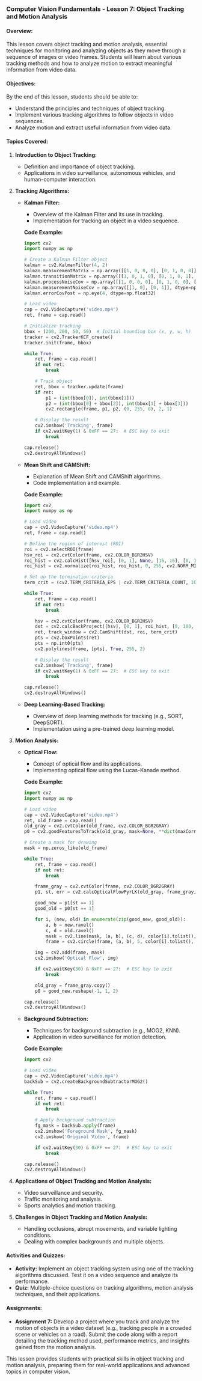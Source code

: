 ### Computer Vision Fundamentals - Lesson 7: Object Tracking and Motion Analysis

#### Overview:

This lesson covers object tracking and motion analysis, essential techniques for monitoring and analyzing objects as they move through a sequence of images or video frames. Students will learn about various tracking methods and how to analyze motion to extract meaningful information from video data.

#### Objectives:

By the end of this lesson, students should be able to:

- Understand the principles and techniques of object tracking.
- Implement various tracking algorithms to follow objects in video sequences.
- Analyze motion and extract useful information from video data.

#### Topics Covered:

1. **Introduction to Object Tracking:**

   - Definition and importance of object tracking.
   - Applications in video surveillance, autonomous vehicles, and human-computer interaction.

2. **Tracking Algorithms:**

   - **Kalman Filter:**

     - Overview of the Kalman Filter and its use in tracking.
     - Implementation for tracking an object in a video sequence.

     **Code Example:**

     ```python
     import cv2
     import numpy as np

     # Create a Kalman Filter object
     kalman = cv2.KalmanFilter(4, 2)
     kalman.measurementMatrix = np.array([[1, 0, 0, 0], [0, 1, 0, 0]], dtype=np.float32)
     kalman.transitionMatrix = np.array([[1, 0, 1, 0], [0, 1, 0, 1], [0, 0, 1, 0], [0, 0, 0, 1]], dtype=np.float32)
     kalman.processNoiseCov = np.array([[1, 0, 0, 0], [0, 1, 0, 0], [0, 0, 100, 0], [0, 0, 0, 100]], dtype=np.float32)
     kalman.measurementNoiseCov = np.array([[1, 0], [0, 1]], dtype=np.float32)
     kalman.errorCovPost = np.eye(4, dtype=np.float32)

     # Load video
     cap = cv2.VideoCapture('video.mp4')
     ret, frame = cap.read()

     # Initialize tracking
     bbox = (200, 200, 50, 50)  # Initial bounding box (x, y, w, h)
     tracker = cv2.TrackerKCF_create()
     tracker.init(frame, bbox)

     while True:
         ret, frame = cap.read()
         if not ret:
             break

         # Track object
         ret, bbox = tracker.update(frame)
         if ret:
             p1 = (int(bbox[0]), int(bbox[1]))
             p2 = (int(bbox[0] + bbox[2]), int(bbox[1] + bbox[3]))
             cv2.rectangle(frame, p1, p2, (0, 255, 0), 2, 1)

         # Display the result
         cv2.imshow('Tracking', frame)
         if cv2.waitKey(1) & 0xFF == 27:  # ESC key to exit
             break

     cap.release()
     cv2.destroyAllWindows()
     ```

   - **Mean Shift and CAMShift:**

     - Explanation of Mean Shift and CAMShift algorithms.
     - Code implementation and example.

     **Code Example:**

     ```python
     import cv2
     import numpy as np

     # Load video
     cap = cv2.VideoCapture('video.mp4')
     ret, frame = cap.read()

     # Define the region of interest (ROI)
     roi = cv2.selectROI(frame)
     hsv_roi = cv2.cvtColor(frame, cv2.COLOR_BGR2HSV)
     roi_hist = cv2.calcHist([hsv_roi], [0, 1], None, [16, 16], [0, 180, 0, 256])
     roi_hist = cv2.normalize(roi_hist, roi_hist, 0, 255, cv2.NORM_MINMAX)

     # Set up the termination criteria
     term_crit = (cv2.TERM_CRITERIA_EPS | cv2.TERM_CRITERIA_COUNT, 10, 1)

     while True:
         ret, frame = cap.read()
         if not ret:
             break

         hsv = cv2.cvtColor(frame, cv2.COLOR_BGR2HSV)
         dst = cv2.calcBackProject([hsv], [0, 1], roi_hist, [0, 180, 0, 256], 1)
         ret, track_window = cv2.CamShift(dst, roi, term_crit)
         pts = cv2.boxPoints(ret)
         pts = np.int0(pts)
         cv2.polylines(frame, [pts], True, 255, 2)

         # Display the result
         cv2.imshow('Tracking', frame)
         if cv2.waitKey(1) & 0xFF == 27:  # ESC key to exit
             break

     cap.release()
     cv2.destroyAllWindows()
     ```

   - **Deep Learning-Based Tracking:**
     - Overview of deep learning methods for tracking (e.g., SORT, DeepSORT).
     - Implementation using a pre-trained deep learning model.

3. **Motion Analysis:**

   - **Optical Flow:**

     - Concept of optical flow and its applications.
     - Implementing optical flow using the Lucas-Kanade method.

     **Code Example:**

     ```python
     import cv2
     import numpy as np

     # Load video
     cap = cv2.VideoCapture('video.mp4')
     ret, old_frame = cap.read()
     old_gray = cv2.cvtColor(old_frame, cv2.COLOR_BGR2GRAY)
     p0 = cv2.goodFeaturesToTrack(old_gray, mask=None, **dict(maxCorners=100, qualityLevel=0.3, minDistance=7, blockSize=7))

     # Create a mask for drawing
     mask = np.zeros_like(old_frame)

     while True:
         ret, frame = cap.read()
         if not ret:
             break

         frame_gray = cv2.cvtColor(frame, cv2.COLOR_BGR2GRAY)
         p1, st, err = cv2.calcOpticalFlowPyrLK(old_gray, frame_gray, p0, None)

         good_new = p1[st == 1]
         good_old = p0[st == 1]

         for i, (new, old) in enumerate(zip(good_new, good_old)):
             a, b = new.ravel()
             c, d = old.ravel()
             mask = cv2.line(mask, (a, b), (c, d), color[i].tolist(), 2)
             frame = cv2.circle(frame, (a, b), 5, color[i].tolist(), -1)

         img = cv2.add(frame, mask)
         cv2.imshow('Optical Flow', img)

         if cv2.waitKey(30) & 0xFF == 27:  # ESC key to exit
             break

         old_gray = frame_gray.copy()
         p0 = good_new.reshape(-1, 1, 2)

     cap.release()
     cv2.destroyAllWindows()
     ```

   - **Background Subtraction:**

     - Techniques for background subtraction (e.g., MOG2, KNN).
     - Application in video surveillance for motion detection.

     **Code Example:**

     ```python
     import cv2

     # Load video
     cap = cv2.VideoCapture('video.mp4')
     backSub = cv2.createBackgroundSubtractorMOG2()

     while True:
         ret, frame = cap.read()
         if not ret:
             break

         # Apply background subtraction
         fg_mask = backSub.apply(frame)
         cv2.imshow('Foreground Mask', fg_mask)
         cv2.imshow('Original Video', frame)

         if cv2.waitKey(30) & 0xFF == 27:  # ESC key to exit
             break

     cap.release()
     cv2.destroyAllWindows()
     ```

4. **Applications of Object Tracking and Motion Analysis:**

   - Video surveillance and security.
   - Traffic monitoring and analysis.
   - Sports analytics and motion tracking.

5. **Challenges in Object Tracking and Motion Analysis:**
   - Handling occlusions, abrupt movements, and variable lighting conditions.
   - Dealing with complex backgrounds and multiple objects.

#### Activities and Quizzes:

- **Activity:** Implement an object tracking system using one of the tracking algorithms discussed. Test it on a video sequence and analyze its performance.
- **Quiz:** Multiple-choice questions on tracking algorithms, motion analysis techniques, and their applications.

#### Assignments:

- **Assignment 7:** Develop a project where you track and analyze the motion of objects in a video dataset (e.g., tracking people in a crowded scene or vehicles on a road). Submit the code along with a report detailing the tracking method used, performance metrics, and insights gained from the motion analysis.

This lesson provides students with practical skills in object tracking and motion analysis, preparing them for real-world applications and advanced topics in computer vision.
